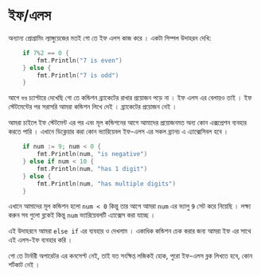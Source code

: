 # ইফ/এলস

অন্যান্য প্রোগ্রামিং ল্যাঙ্গুয়েজের মতই গো তে ইফ এলস কাজ করে । একটা সিম্পল উদাহরন দেখি: 

```go
	if 7%2 == 0 {
        fmt.Println("7 is even")
    } else {
        fmt.Println("7 is odd")
    }
```

আগে `ফর` চ্যাপ্টারে দেখেছি গো তে কন্ডিশন ব্র্যাকেটের রাখার প্রয়োজন পড়ে না । ইফ এলস এর বেলায়ও তাই । ইফ স্টেটমেন্টের পর সরাসরি আমরা কন্ডিশন লিখে দেই । ব্র্যাকেটের প্রয়োজন নেই । 

আমরা চাইলে ইফ স্টেটমেন্ট এর পর এবং মূল কন্ডিশনের আগে আমাদের প্রয়োজনমত অন্য কোন এক্সপ্রেশন ব্যবহার করতে পারি । এখানে ডিক্লেয়ার করা কোন ভ্যারিয়েবল ইফ-এলস এর সকল ব্র্যানচ এ এ্যাক্সেসিবল হবে । 

```go
	if num := 9; num < 0 {
        fmt.Println(num, "is negative")
    } else if num < 10 {
        fmt.Println(num, "has 1 digit")
    } else {
        fmt.Println(num, "has multiple digits")
    }
```

এখানে আমাদের মূল কন্ডিশন হলো `num < 0` কিন্তু তার আগে আমরা `num` এর ভ্যালু `9` সেট করে নিয়েছি । লক্ষ্য করুন সব গুলো ব্লকেই কিন্তু `num` ভ্যারিয়েবলটি এ্যাক্সেস করা যাচ্ছে । 

এই উদাহরনে আমরা `else if` এর ব্যবহার ও দেখলাম । একাধিক কন্ডিশন চেক করার জন্য আমরা ইফ এর সাথে এই এলস-ইফ ব্যবহার করি । 

গো তে টার্নারী অপারেটর এর কনসেপ্ট নেই, তাই যত সংক্ষিপ্ত লজিকই হোক, পুরো ইফ-এলস ব্লক লিখতে হবে, কোন শর্টকাট নেই । 